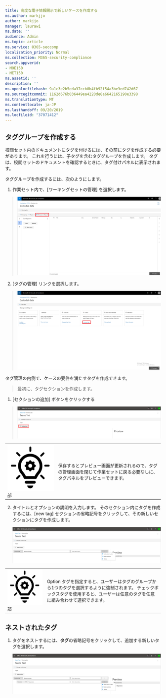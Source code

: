 ```yaml
---
title: 高度な電子情報開示で新しいケースを作成する
ms.author: markjjo
author: markjjo
manager: laurawi
ms.date: ''
audience: Admin
ms.topic: article
ms.service: O365-seccomp
localization_priority: Normal
ms.collection: M365-security-compliance
search.appverid:
- MOE150
- MET150
ms.assetid: ''
description: ''
ms.openlocfilehash: 9a1c3e2b5eda37ccb0b4fb92f54a3be3ed742d67
ms.sourcegitcommit: 1162d676b036449ea4220de8a6642165190e3398
ms.translationtype: MT
ms.contentlocale: ja-JP
ms.lasthandoff: 09/20/2019
ms.locfileid: "37071412"
---
```

## <a name="create-tag-groups"></a>タググループを作成する

校閲セット内のドキュメントにタグを付けるには、その前にタグを作成する必要があります。 これを行うには、子タグを含むタググループを作成します。 タグは、校閲セットのドキュメントを確認するときに、タグ付けパネルに表示されます。

タググループを作成するには、次のようにします。

1.  作業セット内で、[ワーキングセットの管理] を選択します。

> ![](media/ED-managews.png)

2.  [タグの管理] リンクを選択します。

> ![](media/ED-managetags.png)

タグ管理の内側で、ケースの要件を満たすタグを作成できます。

> 最初に、タグセクションを作成します。

1.  [セクションの追加] ボタンをクリックする

> ![スクリーンショットの説明を含む画像が自動的に生成される](media/ED-addtagsection.png)

|                                                                                                                             |                                                                                                                                                                 |
| --------------------------------------------------------------------------------------------------------------------------- | --------------------------------------------------------------------------------------------------------------------------------------------------------------- |
| ![](media/ED-tipicon.png)部 | 保存するとプレビュー画面が更新されるので、タグの管理画面を閉じて作業セットに戻る必要なしに、タグパネルをプレビューできます。 |

2.  タイトルとオプションの説明を入力します。 そのセクション内にタグを作成するには、[new tag] セクションの省略記号をクリックして、その新しいセクションにタグを作成します。
    
    ![携帯電話の説明のスクリーンショットが自動的に生成される](media/ED-createtag.png)

|                                                                                                                             |                                                                                                                                         |
| --------------------------------------------------------------------------------------------------------------------------- | --------------------------------------------------------------------------------------------------------------------------------------- |
| ![](media/ED-tipicon.png)部 | Option タグを指定すると、ユーザーはタグのグループから1つのタグを選択するように強制されます。 チェックボックスタグを使用すると、ユーザーは任意のタグを任意に組み合わせて選択できます。 |

## <a name="nested-tags"></a>ネストされたタグ

1.  タグをネストするには、**タグ**の省略記号をクリックして、追加する新しいタグを選択します。
    
    ![](media/ED-tagnesting.png)

